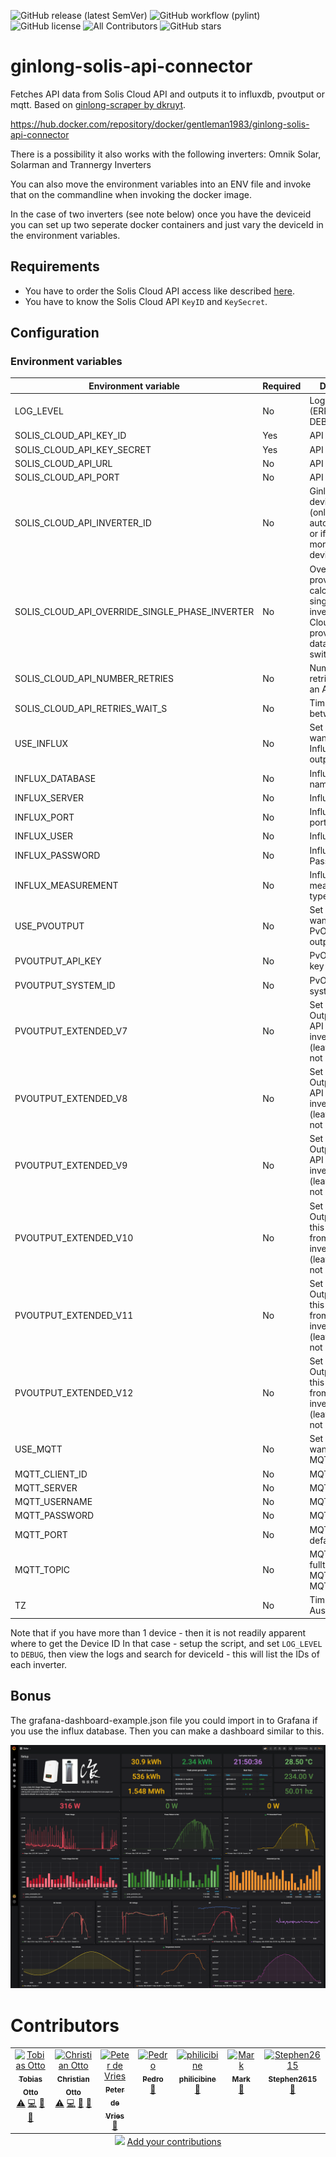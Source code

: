 ![GitHub release (latest SemVer)](https://img.shields.io/github/v/release/Gentleman1983/ginlong_solis_api_connector?sort=semver&style=plastic)
![GitHub workflow (pylint)](https://img.shields.io/github/actions/workflow/status/Gentleman1983/ginlong_solis_api_connector/pylint.yml?label=pylint&style=plastic)
![GitHub license](https://img.shields.io/github/license/Gentleman1983/ginlong_solis_api_connector?style=plastic)
![All Contributors](https://img.shields.io/github/all-contributors/Gentleman1983/ginlong_solis_api_connector?style=plastic)
![GitHub stars](https://img.shields.io/github/stars/Gentleman1983/ginlong_solis_api_connector?style=plastic)

# ginlong-solis-api-connector

Fetches API data from Solis Cloud API and outputs it to influxdb, pvoutput or mqtt. Based on [ginlong-scraper by dkruyt](https://github.com/dkruyt/ginlong-scraper).

https://hub.docker.com/repository/docker/gentleman1983/ginlong-solis-api-connector

There is a possibility it also works with the following inverters: Omnik Solar, Solarman and Trannergy Inverters

You can also move the environment variables into an ENV file and invoke that on the commandline when 
invoking the docker image.

In the case of two inverters (see note below) once you have the deviceid you can set up two seperate docker containers
and just vary the deviceId in the environment variables.

## Requirements
* You have to order the Solis Cloud API access like described [here](https://solis-service.solisinverters.com/support/solutions/articles/44002212561-api-access-soliscloud).
* You have to know the Solis Cloud API `KeyID` and `KeySecret`.

## Configuration

### Environment variables

| Environment variable                            | Required | Description                                                                                                                          | Default value                  |
|-------------------------------------------------|----------|--------------------------------------------------------------------------------------------------------------------------------------|--------------------------------|
| LOG_LEVEL                                       | No       | Logging level (ERROR, INFO, DEBUG)                                                                                                   | `INFO`                         |
| SOLIS_CLOUD_API_KEY_ID                          | Yes      | API Key ID                                                                                                                           | *empty*                        |
| SOLIS_CLOUD_API_KEY_SECRET                      | Yes      | API Key Secret                                                                                                                       | *empty*                        |
| SOLIS_CLOUD_API_URL                             | No       | API URL                                                                                                                              | `https://www.soliscloud.com`   |
| SOLIS_CLOUD_API_PORT                            | No       | API Port                                                                                                                             | `13333`                        |
| SOLIS_CLOUD_API_INVERTER_ID                     | No       | Ginlong Solis device ID<br/>(only required if auto-detect fails or if you have more than one device)                                 | `0` or *empty*                 |
| SOLIS_CLOUD_API_OVERRIDE_SINGLE_PHASE_INVERTER  | No       | Override to provide correct calculations for single phase inverters if Solis Cloud API provides wrong data. Simply switch to `true`  | *empty*                        |
| SOLIS_CLOUD_API_NUMBER_RETRIES                  | No       | Number of retries to fetch an API endpoint                                                                                           | `3`                            |
| SOLIS_CLOUD_API_RETRIES_WAIT_S                  | No       | Timeout between retries                                                                                                              | `1`                            |
| USE_INFLUX                                      | No       | Set to true if you want to use InfluxDB as output                                                                                    | `false`                        |
| INFLUX_DATABASE                                 | No       | InfluxDB DB name                                                                                                                     | `influxdb`                     |
| INFLUX_SERVER                                   | No       | InfluxDB server                                                                                                                      | `localhost`                    |
| INFLUX_PORT                                     | No       | InfluxDB server port                                                                                                                 | `8086`                         |
| INFLUX_USER                                     | No       | InfluxDB User                                                                                                                        | *empty*                        |
| INFLUX_PASSWORD                                 | No       | InfluxDB Password                                                                                                                    | *empty*                        |
| INFLUX_MEASUREMENT                              | No       | InfluxDB measurement type                                                                                                            | `PV`                           |
| USE_PVOUTPUT                                    | No       | Set to true if you want to use PvOutput as output                                                                                    | `false`                        |
| PVOUTPUT_API_KEY                                | No       | PvOutput API key                                                                                                                     | *empty*                        |
| PVOUTPUT_SYSTEM_ID                              | No       | PvOutput system ID                                                                                                                   | *empty*                        |
| PVOUTPUT_EXTENDED_V7                            | No       | Set Extendet Output v7 to this API Key from inverterDetail (leave blank if not donated)                                              | *empty*                        |
| PVOUTPUT_EXTENDED_V8                            | No       | Set Extendet Output v8 to this API Key from inverterDetail (leave blank if not donated)                                              | *empty*                        |
| PVOUTPUT_EXTENDED_V9                            | No       | Set Extendet Output v9 to this API Key from inverterDetail (leave blank if not donated)                                              | *empty*                        |
| PVOUTPUT_EXTENDED_V10                           | No       | Set Extendet Output v10 to this API Key from inverterDetail (leave blank if not donated)                                             | *empty*                        |
| PVOUTPUT_EXTENDED_V11                           | No       | Set Extendet Output v11 to this API Key from inverterDetail (leave blank if not donated)                                             | *empty*                        |
| PVOUTPUT_EXTENDED_V12                           | No       | Set Extendet Output v12 to this API Key from inverterDetail (leave blank if not donated)                                             | *empty*                        |
| USE_MQTT                                        | No       | Set to true if you want to use MQTT as output                                                                                        | `false`                        |
| MQTT_CLIENT_ID                                  | No       | MQTT client ID                                                                                                                       | `pv`                           |
| MQTT_SERVER                                     | No       | MQTT server                                                                                                                          | `localhost`                    |
| MQTT_USERNAME                                   | No       | MQTT username                                                                                                                        | *empty*                        |
| MQTT_PASSWORD                                   | No       | MQTT password                                                                                                                        | *empty*                        |
| MQTT_PORT                                       | No       | MQTT port default 1883                                                                                                               | `1883`                         |
| MQTT_TOPIC                                      | No       | MQTT topic root, fulltopic will by MQTT_Topic / MQTT_Client_ID                                                                       | `topic`                        |     
| TZ                                              | No       | TimeZone e.g Australia/Sydney                                                                                                        | *empty*                        |

Note that if you have more than 1 device - then it is not readily apparent where to get the Device ID
In that case - setup the script, and set `LOG_LEVEL` to `DEBUG`, then view the logs and search for deviceId - 
this will list the IDs of each inverter.

## Bonus

The grafana-dashboard-example.json file you could import in to Grafana if you use the influx database. Then you can make a dashboard similar to this.

![grafana](https://github.com/dkruyt/resources/raw/master/grafana-dashboard-ginlong-small.png)

# Contributors

<!-- ALL-CONTRIBUTORS-LIST:START - Do not remove or modify this section -->
<!-- prettier-ignore-start -->
<!-- markdownlint-disable -->
<table>
  <tbody>
    <tr>
      <td align="center" valign="top" width="14.28%"><a href="https://github.com/TobiO79"><img src="https://avatars.githubusercontent.com/u/30373938?v=4?s=100" width="100px;" alt="Tobias Otto"/><br /><sub><b>Tobias Otto</b></sub></a><br /><a href="https://github.com/Gentleman1983/ginlong_solis_api_connector/commits?author=TobiO79" title="Tests">⚠️</a> <a href="https://github.com/Gentleman1983/ginlong_solis_api_connector/commits?author=TobiO79" title="Code">💻</a> <a href="#maintenance-TobiO79" title="Maintenance">🚧</a> <a href="https://github.com/Gentleman1983/ginlong_solis_api_connector/pulls?q=is%3Apr+reviewed-by%3ATobiO79" title="Reviewed Pull Requests">👀</a></td>
      <td align="center" valign="top" width="14.28%"><a href="https://github.com/Gentleman1983"><img src="https://avatars.githubusercontent.com/u/1020222?v=4?s=100" width="100px;" alt="Christian Otto"/><br /><sub><b>Christian Otto</b></sub></a><br /><a href="https://github.com/Gentleman1983/ginlong_solis_api_connector/commits?author=Gentleman1983" title="Tests">⚠️</a> <a href="https://github.com/Gentleman1983/ginlong_solis_api_connector/commits?author=Gentleman1983" title="Code">💻</a> <a href="#maintenance-Gentleman1983" title="Maintenance">🚧</a> <a href="https://github.com/Gentleman1983/ginlong_solis_api_connector/pulls?q=is%3Apr+reviewed-by%3AGentleman1983" title="Reviewed Pull Requests">👀</a></td>
      <td align="center" valign="top" width="14.28%"><a href="https://github.com/petermdevries"><img src="https://avatars.githubusercontent.com/u/15040708?v=4?s=100" width="100px;" alt="Peter de Vries"/><br /><sub><b>Peter de Vries</b></sub></a><br /><a href="https://github.com/Gentleman1983/ginlong_solis_api_connector/issues?q=author%3Apetermdevries" title="Bug reports">🐛</a></td>
      <td align="center" valign="top" width="14.28%"><a href="https://github.com/Flecky13"><img src="https://avatars.githubusercontent.com/u/57505680?v=4?s=100" width="100px;" alt="Pedro"/><br /><sub><b>Pedro</b></sub></a><br /><a href="https://github.com/Gentleman1983/ginlong_solis_api_connector/issues?q=author%3AFlecky13" title="Bug reports">🐛</a></td>
      <td align="center" valign="top" width="14.28%"><a href="https://github.com/philicibine"><img src="https://avatars.githubusercontent.com/u/16887758?v=4?s=100" width="100px;" alt="philicibine"/><br /><sub><b>philicibine</b></sub></a><br /><a href="https://github.com/Gentleman1983/ginlong_solis_api_connector/issues?q=author%3Aphilicibine" title="Bug reports">🐛</a></td>
      <td align="center" valign="top" width="14.28%"><a href="https://github.com/MetPhoto"><img src="https://avatars.githubusercontent.com/u/2766363?v=4?s=100" width="100px;" alt="Mark"/><br /><sub><b>Mark</b></sub></a><br /><a href="https://github.com/Gentleman1983/ginlong_solis_api_connector/issues?q=author%3AMetPhoto" title="Bug reports">🐛</a></td>
      <td align="center" valign="top" width="14.28%"><a href="https://github.com/Stephen2615"><img src="https://avatars.githubusercontent.com/u/43490186?v=4?s=100" width="100px;" alt="Stephen2615"/><br /><sub><b>Stephen2615</b></sub></a><br /><a href="https://github.com/Gentleman1983/ginlong_solis_api_connector/issues?q=author%3AStephen2615" title="Bug reports">🐛</a></td>
    </tr>
  </tbody>
  <tfoot>
    <tr>
      <td align="center" size="13px" colspan="7">
        <img src="https://raw.githubusercontent.com/all-contributors/all-contributors-cli/1b8533af435da9854653492b1327a23a4dbd0a10/assets/logo-small.svg">
          <a href="https://all-contributors.js.org/docs/en/bot/usage">Add your contributions</a>
        </img>
      </td>
    </tr>
  </tfoot>
</table>

<!-- markdownlint-restore -->
<!-- prettier-ignore-end -->

<!-- ALL-CONTRIBUTORS-LIST:END -->
